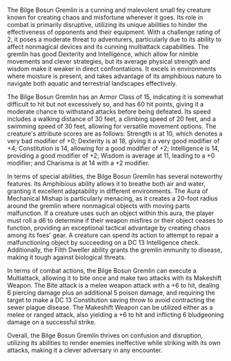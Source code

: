 The Bilge Bosun Gremlin is a cunning and malevolent small fey creature known for creating chaos and misfortune wherever it goes. Its role in combat is primarily disruptive, utilizing its unique abilities to hinder the effectiveness of opponents and their equipment. With a challenge rating of 2, it poses a moderate threat to adventurers, particularly due to its ability to affect nonmagical devices and its cunning multiattack capabilities. The gremlin has good Dexterity and Intelligence, which allow for nimble movements and clever strategies, but its average physical strength and wisdom make it weaker in direct confrontations. It excels in environments where moisture is present, and takes advantage of its amphibious nature to navigate both aquatic and terrestrial landscapes effectively.

The Bilge Bosun Gremlin has an Armor Class of 15, indicating it is somewhat difficult to hit but not excessively so, and has 60 hit points, giving it a moderate chance to withstand attacks before being defeated. Its speed includes a walking distance of 30 feet, a climbing speed of 20 feet, and a swimming speed of 30 feet, allowing for versatile movement options. The creature's attribute scores are as follows: Strength is at 10, which denotes a very bad modifier of +0; Dexterity is at 18, giving it a very good modifier of +4; Constitution is 14, allowing for a good modifier of +2; Intelligence is 14, providing a good modifier of +2; Wisdom is average at 11, leading to a +0 modifier; and Charisma is at 14 with a +2 modifier. 

In terms of special abilities, the Bilge Bosun Gremlin has several noteworthy features. Its Amphibious ability allows it to breathe both air and water, granting it excellent adaptability in different environments. The Aura of Mechanical Mishap is particularly menacing, as it creates a 20-foot radius around the gremlin where nonmagical objects with moving parts malfunction. If a creature uses such an object within this aura, the player must roll a d6 to determine if their weapon misfires or their object ceases to function, providing an exceptional tactical advantage by creating chaos among its foes' gear. A creature can spend its action to attempt to repair a malfunctioning object by succeeding on a DC 13 Intelligence check. Additionally, the Filth Dweller ability grants the gremlin immunity to disease, making it tough against biological threats.

In terms of combat actions, the Bilge Bosun Gremlin can execute a Multiattack, allowing it to bite once and make two attacks with its Makeshift Weapon. The Bite attack is a melee weapon attack with a +6 to hit, dealing 6 piercing damage plus an additional 5 poison damage, and requiring the target to make a DC 13 Constitution saving throw to avoid contracting the sewer plague disease. The Makeshift Weapon can be utilized either as a melee or ranged attack, also yielding a +6 to hit and inflicting 6 bludgeoning damage on a successful strike.

Overall, the Bilge Bosun Gremlin thrives on confusion and disruption, utilizing its abilities to render enemies ineffective while striking with its own attacks, making it a clever adversary in any encounter.